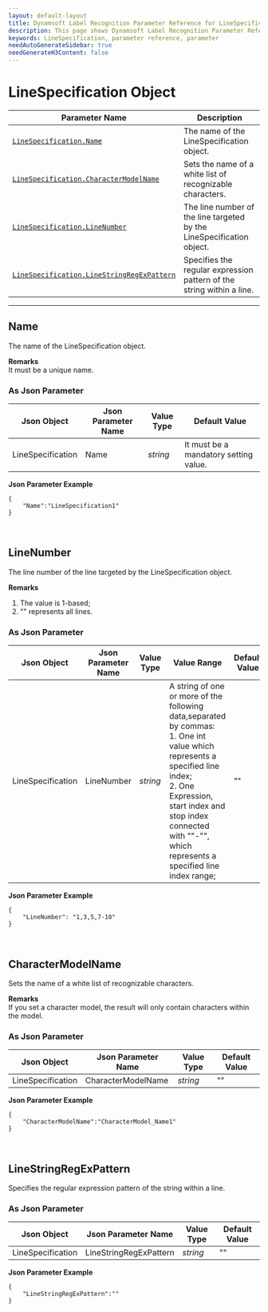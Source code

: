 ```yaml
---
layout: default-layout
title: Dynamsoft Label Recognition Parameter Reference for LineSpecification Object
description: This page shows Dynamsoft Label Recognition Parameter Reference for LineSpecification Object.
keywords: LineSpecification, parameter reference, parameter
needAutoGenerateSidebar: true
needGenerateH3Content: false
---
```


# LineSpecification Object

 | Parameter Name | Description |
 | -------------- | ----------- | 
 | [`LineSpecification.Name`](#name) | The name of the LineSpecification object. |
 | [`LineSpecification.CharacterModelName`](#charactermodelname) | Sets the name of a white list of recognizable characters. |
 | [`LineSpecification.LineNumber`](#linenumber) | The line number of the line targeted by the LineSpecification object. |
 | [`LineSpecification.LineStringRegExPattern`](#linestringregexpattern) | Specifies the regular expression pattern of the string within a line. |

---


## Name
The name of the LineSpecification object.  

**Remarks**    
It must be a unique name.

### As Json Parameter

| Json Object |	Json Parameter Name | Value Type | Default Value |
| ----------- | ------------------- | ---------- | ------------- |
| LineSpecification | Name | *string* | It must be a mandatory setting value. |

**Json Parameter Example**   
```
{
    "Name":"LineSpecification1"
}
```

&nbsp;

## LineNumber
The line number of the line targeted by the LineSpecification object.

**Remarks**   
1. The value is 1-based;
2. "" represents all lines.


### As Json Parameter

| Json Object |	Json Parameter Name | Value Type | Value Range | Default Value |
| ----------- | ------------------- | ---------- | ----------- | ------------- |
| LineSpecification | LineNumber | *string* | A string of one or more of the following data,separated by commas:<br>1. One int value which represents a specified line index;<br>2. One Expression, start index and stop index connected with ""-"", which represents a specified line index range; | "" |


**Json Parameter Example**   
```
{
    "LineNumber": "1,3,5,7-10"
}
```

&nbsp;


## CharacterModelName
Sets the name of a white list of recognizable characters.  

**Remarks**    
If you set a character model, the result will only contain characters within the model.  


### As Json Parameter

| Json Object |	Json Parameter Name | Value Type | Default Value |
| ----------- | ------------------- | ---------- | ------------- |
| LineSpecification | CharacterModelName | *string* | "" |

**Json Parameter Example**   
```
{
    "CharacterModelName":"CharacterModel_Name1"
}
```

&nbsp;

## LineStringRegExPattern
Specifies the regular expression pattern of the string within a line.  


### As Json Parameter

| Json Object |	Json Parameter Name | Value Type | Default Value |
| ----------- | ------------------- | ---------- | ------------- |
| LineSpecification | LineStringRegExPattern | *string* | "" |

**Json Parameter Example**   
```
{
    "LineStringRegExPattern":""
}
```

&nbsp;


